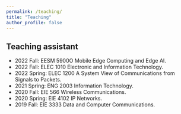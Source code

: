 ```yaml
---
permalink: /teaching/
title: "Teaching"
author_profile: false
---
```


## Teaching assistant

* 2022 Fall: EESM 5900O Mobile Edge Computing and Edge AI.
* 2022 Fall: ELEC 1010 Electronic and Information Technology.
* 2022 Spring: ELEC 1200 A System View of Communications from Signals to Packets.
* 2021 Spring: ENG 2003 Information Technology.
* 2020 Fall: EIE 566 Wireless Communications.
* 2020 Spring: EIE 4102 IP Networks.
* 2019 Fall: EIE 3333 Data and Computer Communications.

